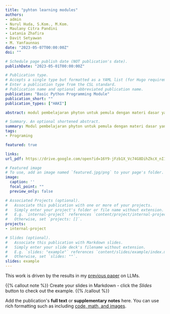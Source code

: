 ```yaml
---
title: "pyhton learning modules"
authors:
- admin
- Nurul Huda, S.Kom., M.Kom.
- Maulany Citra Pandini
- Latania Zhafira
- Davit Setyawan
- M. Yanfaunnas
date: "2023-05-07T00:00:00Z"
doi: ""

# Schedule page publish date (NOT publication's date).
publishDate: "2023-05-01T00:00:00Z"

# Publication type.
# Accepts a single type but formatted as a YAML list (for Hugo requirements).
# Enter a publication type from the CSL standard.
# Publication name and optional abbreviated publication name.
publication: "Basic Python Programming Module"
publication_short: ""
publication_types: ["HAKI"]

abstract: modul pembelajaran phyton untuk pemula dengan materi dasar yang jelas dan mudah dipelajari.

# Summary. An optional shortened abstract.
summary: Modul pembelajaran phyton untuk pemula dengan materi dasar yang jelas dan mudah dipelajari.
tags:
- Programing

featured: true

links:
url_pdf: https://drive.google.com/open?id=16Y9-jFzb1X_Vc74G8DihZkcX_nI1dDbk&usp=drive_fs

# Featured image
# To use, add an image named `featured.jpg/png` to your page's folder. 
image:
  caption: ''
  focal_point: ""
  preview_only: false

# Associated Projects (optional).
#   Associate this publication with one or more of your projects.
#   Simply enter your project's folder or file name without extension.
#   E.g. `internal-project` references `content/project/internal-project/index.md`.
#   Otherwise, set `projects: []`.
projects:
- internal-project

# Slides (optional).
#   Associate this publication with Markdown slides.
#   Simply enter your slide deck's filename without extension.
#   E.g. `slides: "example"` references `content/slides/example/index.md`.
#   Otherwise, set `slides: ""`.
slides: example
---
```


This work is driven by the results in my [previous paper](/publication/conference-paper/) on LLMs.

{{% callout note %}}
Create your slides in Markdown - click the *Slides* button to check out the example.
{{% /callout %}}

Add the publication's **full text** or **supplementary notes** here. You can use rich formatting such as including [code, math, and images](https://docs.hugoblox.com/content/writing-markdown-latex/).
